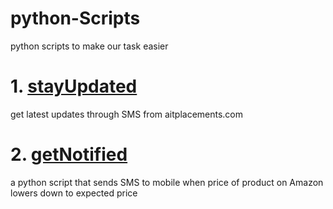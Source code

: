 # python-Scripts
python scripts to make our task easier

# 1. [stayUpdated](https://github.com/msdeep14/stayUpdated)
 
get latest updates through SMS from aitplacements.com

# 2. [getNotified](https://github.com/msdeep14/getNotified)

a python script that sends SMS to mobile when price of product on Amazon lowers down to expected price
